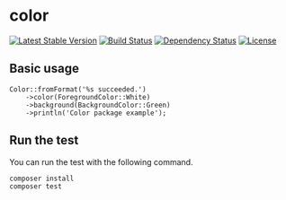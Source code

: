 color
================================================

[![Latest Stable Version](https://poser.pugx.org/hhpack/color/v/stable)](https://packagist.org/packages/hhpack/color)
[![Build Status](https://travis-ci.org/hhpack/color.svg)](https://travis-ci.org/hhpack/color)
[![Dependency Status](https://www.versioneye.com/user/projects/563848a0e935640017000001/badge.svg?style=flat)](https://www.versioneye.com/user/projects/563848a0e935640017000001)
[![License](https://poser.pugx.org/hhpack/color/license)](https://packagist.org/packages/hhpack/color)

Basic usage
------------------------------------------------

```hack
Color::fromFormat('%s succeeded.')
    ->color(ForegroundColor::White)
    ->background(BackgroundColor::Green)
    ->println('Color package example');
```

Run the test
------------------------------------------------

You can run the test with the following command.

	composer install
	composer test
